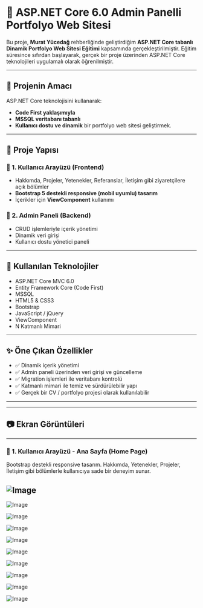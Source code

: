 # 🎯 ASP.NET Core 6.0 Admin Panelli Portfolyo Web Sitesi

Bu proje, **Murat Yücedağ** rehberliğinde geliştirdiğim **ASP.NET Core tabanlı Dinamik Portfolyo Web Sitesi Eğitimi** kapsamında gerçekleştirilmiştir. Eğitim süresince sıfırdan başlayarak, gerçek bir proje üzerinden ASP.NET Core teknolojileri uygulamalı olarak öğrenilmiştir.

---

## 💎 Projenin Amacı

ASP.NET Core teknolojisini kullanarak:
- **Code First yaklaşımıyla**
- **MSSQL veritabanı tabanlı**
- **Kullanıcı dostu ve dinamik** bir portfolyo web sitesi geliştirmek.

---

## 🧩 Proje Yapısı

### 🔹 1. Kullanıcı Arayüzü (Frontend)
- Hakkımda, Projeler, Yetenekler, Referanslar, İletişim gibi ziyaretçilere açık bölümler
- **Bootstrap 5 destekli responsive (mobil uyumlu) tasarım**
- İçerikler için **ViewComponent** kullanımı

### 🔹 2. Admin Paneli (Backend)
- CRUD işlemleriyle içerik yönetimi
- Dinamik veri girişi
- Kullanıcı dostu yönetici paneli

---

## 🚀 Kullanılan Teknolojiler

- ASP.NET Core MVC 6.0  
- Entity Framework Core (Code First)  
- MSSQL  
- HTML5 & CSS3  
- Bootstrap  
- JavaScript / jQuery  
- ViewComponent  
- N Katmanlı Mimari  

---

## ✨ Öne Çıkan Özellikler

- ✅ Dinamik içerik yönetimi
- ✅ Admin paneli üzerinden veri girişi ve güncelleme
- ✅ Migration işlemleri ile veritabanı kontrolü
- ✅ Katmanlı mimari ile temiz ve sürdürülebilir yapı
- ✅ Gerçek bir CV / portfolyo projesi olarak kullanılabilir

---

---

## 📷 Ekran Görüntüleri

---

### 🎨 1. Kullanıcı Arayüzü - Ana Sayfa (Home Page)
Bootstrap destekli responsive tasarım. Hakkımda, Yetenekler, Projeler, İletişim gibi bölümlerle kullanıcıya sade bir deneyim sunar.

![Image](https://github.com/user-attachments/assets/a7d6041e-b5a1-464d-804b-7485d3c8ffef)
</br>
---
![Image](https://github.com/user-attachments/assets/6204aef4-42da-421c-be53-30ae9da8bdf3)
<br>


![Image](https://github.com/user-attachments/assets/9fe01a2e-ec48-4d97-8b9c-bf23add8f920)
<br>


![Image](https://github.com/user-attachments/assets/6de97ec2-2483-463f-b06b-0a8283ca4a3a)
<br>


![Image](https://github.com/user-attachments/assets/14ae32f7-1021-4bc7-9a4f-b4384ffc228b)
<br>


![Image](https://github.com/user-attachments/assets/f7a04235-3ea8-4fdd-9303-2bdc5cce944d)
<br>

![Image](https://github.com/user-attachments/assets/113fd883-7d8b-4ff3-93b7-7e7dfc96e707)
<br>


![Image](https://github.com/user-attachments/assets/bbbc45e4-cc36-4fb1-8bc6-dd1a6c5fb32e)
<br>



![Image](https://github.com/user-attachments/assets/a35a9ad1-c560-4c9f-ac0e-ce75a994bed0)
<br>


![Image](https://github.com/user-attachments/assets/e787ab55-a906-405f-a16e-dc1a0cd8c908)
<br>



